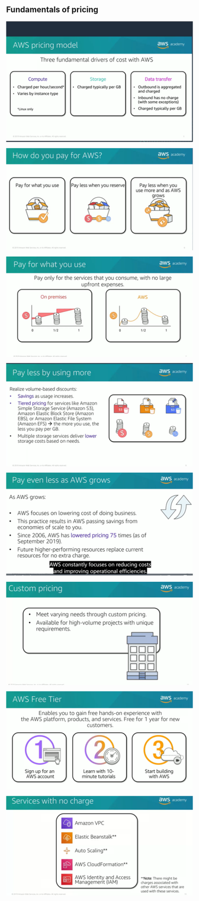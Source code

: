 ## Fundamentals of pricing

![](./picture/1712473776470.png)  

![](./picture/1712474089476.png)  

![](./picture/1712475034240.png)  

![](./picture/1712475105052.png)  

![](./picture/1712475253518.png)  

![](./picture/1712475310944.png)  

![](./picture/1712475351972.png)  

![](./picture/1712475420421.png)  


